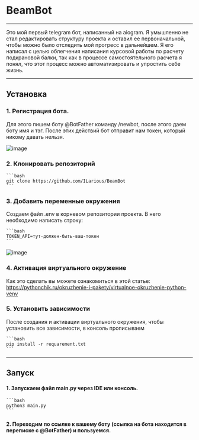 # BeamBot
___
Это мой первый telegram бот, написанный на aiogram. Я умышленно не стал редактировать структуру проекта и оставил ее первоначальной, чтобы можно было отследить мой прогресс в дальнейшем.
Я его написал с целью облегчения написания курсовой работы по расчету подкрановой балки, так как в процессе самостоятельного расчета я понял, что этот процесс можно автоматизировать и упростить себе жизнь.
___

## Установка 
### 1. Регистрация бота. 
Для этого пишем боту @BotFather команду /newbot, после этого даем боту имя и тэг. После этих действий бот отправит нам токен, который никому давать нельзя.

![image](https://github.com/ILarious/BeamBot/assets/98268609/338b85e4-6998-47f3-93ed-6d9d42fd3b43)
### 2. Клонировать репозиторий

    ```bash
    git clone https://github.com/ILarious/BeamBot
    ```

### 3. Добавить переменные окружения
Создаем файл .env в корневом репозитории проекта. В него необходимо написать строку:

    ```bash
    TOKEN_API=тут-должен-быть-ваш-токен
    ```

![image](https://github.com/ILarious/BeamBot/assets/98268609/57026c39-7cde-4454-b2cb-c641db558b33)
### 4. Активация виртуального окружение
Как это сделать вы можете ознакомиться в этой статье: https://pythonchik.ru/okruzhenie-i-pakety/virtualnoe-okruzhenie-python-venv
### 5. Установить зависимости
После создания и активации виртуального окружения, чтобы установить все зависимости, в консоль прописываем 

    ```bash
    pip install -r requarement.txt
    ```
    
___
## Запуск
#### 1. Запускаем файл main.py через IDE или консоль.
    ```bash
    python3 main.py
    ```
#### 2. Переходим по ссылке к вашему боту (ссылка на бота находится в переписке с @BotFather) и пользуемся. 
